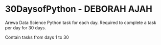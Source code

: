 # 30DaysofPython - DEBORAH AJAH

  Arewa Data Science Python task for each day.
  Required to complete a task per day for 30 days.
  
  Contain tasks from days 1 to 30
